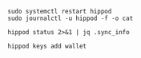 ```
sudo systemctl restart hippod
sudo journalctl -u hippod -f -o cat
```
```
hippod status 2>&1 | jq .sync_info
```
```
hippod keys add wallet
```

